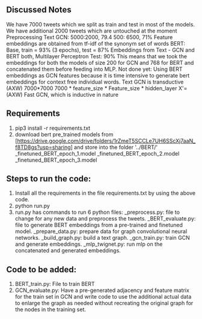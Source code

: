 ## Discussed Notes
We have 7000 tweets which we split as train and test in most of the models. We have additional 2000 tweets which are untouched at the moment
Preprocessing
Text GCN: 5000:2000, 79.4 
           500: 6500, 71% 
Feature embeddings are obtained from tf-idf of the synonym set of words
BERT: Base, train = 93% (3 epochs), test = 87%
Embeddings from Text - GCN and BERT both, Multilayer Perceptron Test: 90%
	This means that we took the embeddings for both the models of size 200 for GCN and 768 for BERT and concatenated them before feeding into MLP.
Not done yet: Using BERT embeddings as GCN features because it is time intensive to generate bert embeddings for context free individual words.
Text GCN is transductive
(AXW) 7000*7000 7000 * feature_size * Feature_size * hidden_layer
X'=(AXW)
Fast GCN, which is inductive in nature

## Requirements
1. pip3 install -r requirements.txt
2. download bert pre_trained models from [https://drive.google.com/drive/folders/1rZmeT5SCCLe7UH6SScXj7aaN_f8TD8gs?usp=sharing] and store into the folder '../BERT/'
	_finetuned_BERT_epoch_1.model
	_finetuned_BERT_epoch_2.model
	_finetuned_BERT_epoch_3.model

## Steps to run the code:
1. Install all the requirements in the file requirements.txt by using the above code.
2. python run.py
3. run.py has commands to run 6 python files:
	_preprocess.py: file to change for any new data and preprocess the tweets.
	_BERT_evaluate.py: file to generate BERT embeddings from a pre-trained and finetuned model.
	_prepare_data.py: prepare data for graph convolutional neural networks.
	_build_graph.py: build a text graph.
	_gcn_train.py: train GCN and generate embeddings.
	_mlp_twignet.py: run mlp on the concatenated and generated embeddings.

## Code to be added:
1. BERT_train.py: File to train BERT
2. GCN_evaluate.py: Have a pre-generated adjacency and feature matrix for the train set in GCN and write code to use the additional actual data to enlarge the graph as needed without recreating the original graph for the nodes in the training set. 
	
